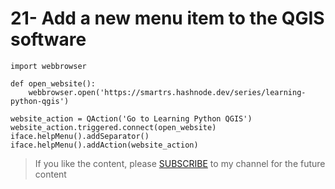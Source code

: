 # 21- Add a new menu item to the QGIS software

```
import webbrowser

def open_website():
    webbrowser.open('https://smartrs.hashnode.dev/series/learning-python-qgis')
    
website_action = QAction('Go to Learning Python QGIS')
website_action.triggered.connect(open_website)
iface.helpMenu().addSeparator()
iface.helpMenu().addAction(website_action)
```

<blockquote>
<p>If you like the content, please <a target="_blank" href="https://www.youtube.com/channel/UCpbWlHEqBSnJb6i4UemXQpA?sub_confirmation=1">SUBSCRIBE</a> to my channel for the future content</p>
</blockquote>
